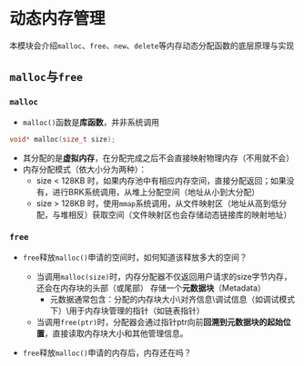 # 动态内存管理
本模块会介绍`malloc`、`free`、`new`、`delete`等内存动态分配函数的底层原理与实现

## `malloc`与`free`
### `malloc`
- `malloc()`函数是**库函数**，并非系统调用
```C
void* malloc(size_t size);
```
- 其分配的是**虚拟内存**，在分配完成之后不会直接映射物理内存（不用就不会）
- 内存分配模式（依大小分为两种）：
  - size < 128KB 时，如果内存池中有相应内存空间，直接分配返回；如果没有，进行BRK系统调用，从堆上分配空间（地址从小到大分配）
  - size > 128KB 时，使用`mmap`系统调用，从文件映射区（地址从高到低分配，与堆相反）获取空间（文件映射区也会存储动态链接库的映射地址）
### `free`
- `free`释放`malloc()`申请的空间时，如何知道该释放多大的空间？
  - 当调用`malloc(size)`时，内存分配器不仅返回用户请求的size字节内存，还会在内存块的头部（或尾部） 存储一个**元数据块**（Metadata）
    - 元数据通常包含：分配的内存块大小\对齐信息\调试信息（如调试模式下）\用于内存块管理的指针（如链表指针）
  - 当调用`free(ptr)`时，分配器会通过指针ptr向前**回溯到元数据块的起始位置**，直接读取内存块大小和其他管理信息。
  
- `free`释放`malloc()`申请的内存后，内存还在吗？
